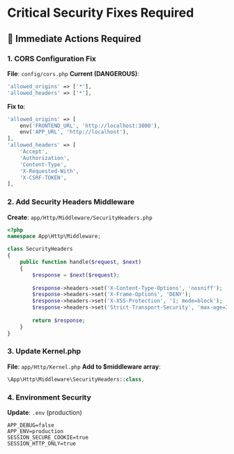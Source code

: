 # Critical Security Fixes Required

## 🚨 Immediate Actions Required

### 1. CORS Configuration Fix
**File**: `config/cors.php`
**Current (DANGEROUS)**:
```php
'allowed_origins' => ['*'],
'allowed_headers' => ['*'],
```

**Fix to**:
```php
'allowed_origins' => [
    env('FRONTEND_URL', 'http://localhost:3000'),
    env('APP_URL', 'http://localhost'),
],
'allowed_headers' => [
    'Accept',
    'Authorization',
    'Content-Type',
    'X-Requested-With',
    'X-CSRF-TOKEN',
],
```

### 2. Add Security Headers Middleware
**Create**: `app/Http/Middleware/SecurityHeaders.php`
```php
<?php
namespace App\Http\Middleware;

class SecurityHeaders
{
    public function handle($request, $next)
    {
        $response = $next($request);
        
        $response->headers->set('X-Content-Type-Options', 'nosniff');
        $response->headers->set('X-Frame-Options', 'DENY');
        $response->headers->set('X-XSS-Protection', '1; mode=block');
        $response->headers->set('Strict-Transport-Security', 'max-age=31536000; includeSubDomains');
        
        return $response;
    }
}
```

### 3. Update Kernel.php
**File**: `app/Http/Kernel.php`
**Add to $middleware array**:
```php
\App\Http\Middleware\SecurityHeaders::class,
```

### 4. Environment Security
**Update**: `.env` (production)
```env
APP_DEBUG=false
APP_ENV=production
SESSION_SECURE_COOKIE=true
SESSION_HTTP_ONLY=true
```
